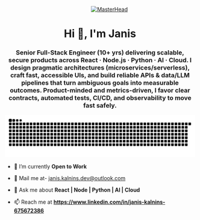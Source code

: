 &nbsp; &nbsp; &nbsp; &nbsp; &nbsp; &nbsp; &nbsp; &nbsp; &nbsp; &nbsp; &nbsp; &nbsp; &nbsp; &nbsp; &nbsp; &nbsp; &nbsp; &nbsp; &nbsp; &nbsp; &nbsp; &nbsp; &nbsp; &nbsp; &nbsp; &nbsp; &nbsp; &nbsp; &nbsp;  [![MasterHead](https://www.epochonline.com/Portals/0/EasyGalleryImages/1/18/Microsoft-PowerBI.gif)](https://philoma.github.io/MyPortfolio/)



<h1 align="center">Hi 👋, I'm Janis</h1>
<h3 align="center">Senior Full-Stack Engineer (10+ yrs) delivering scalable, secure products across React · Node.js · Python · AI · Cloud. I design pragmatic architectures (microservices/serverless), craft fast, accessible UIs, and build reliable APIs & data/LLM pipelines that turn ambiguous goals into measurable outcomes. Product-minded and metrics-driven, I favor clear contracts, automated tests, CI/CD, and observability to move fast safely.</h3>

![Snake animation](https://github.com/willianmano/willianmano/blob/main/github-contribution-grid-snake.svg)



- 🌱 I’m currently **Open to Work**

- 📧 Mail me at- [janis.kalnins.dev@outlook.com](janis.kalnins.dev@outlook.com)

- 💬 Ask me about **React | Node | Python | AI | Cloud**

- 📫 Reach me at **https://www.linkedin.com/in/janis-kalnins-675672386**
